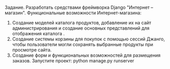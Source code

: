 Задание. Разработать средствами фреймворка Django "Интернет – магазин". 
Функциональные возможности Интернет-магазина:
1)	Создание моделей каталога продуктов, добавление их на сайт администрирования и создание основных представлений для отображения каталога .
2)	Создание системы корзины для покупок с помощью сессий Джанго, чтобы пользователи могли сохранять выбранные продукты при просмотре сайта.
3)	Создание форм и функциональных возможностей для размещения заказов.
Запустите проект:
python manage.py runserver
